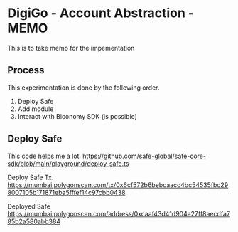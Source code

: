 # DigiGo - Account Abstraction - MEMO

This is to take memo for the impementation

## Process

This experimentation is done by the following order.

1. Deploy Safe
2. Add module
3. Interact with Biconomy SDK (is possible)

## Deploy Safe

This code helps me a lot.
https://github.com/safe-global/safe-core-sdk/blob/main/playground/deploy-safe.ts

Deploy Safe Tx.
https://mumbai.polygonscan.com/tx/0x6cf572b6bebcaacc4bc54535fbc298007105b171871eba5fffef14c97cbb0438

Deployed Safe
https://mumbai.polygonscan.com/address/0xcaaf43d41d904a27ff8aecdfa785b2a580abb384
